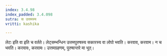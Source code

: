 ```yaml
---
index: 3.4.98
index_padded: 3.4.098
sutra: स उत्तमस्य
vritti: kashika

---
```

लेटः इति वा इति च वर्तते। लेट्सम्भन्धिन उत्तमपुरुषस्य सकारस्य वा लोपो भवति। करवाव, करवाम। न च भवति। करवावः, करवामः। उत्तमग्रहणम्, पुरुषान्तरे मा भूत्।